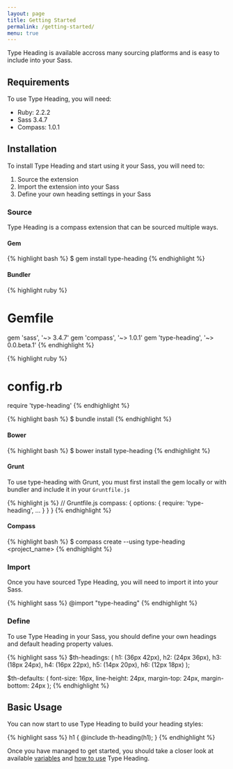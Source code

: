 ```yaml
---
layout: page
title: Getting Started
permalink: /getting-started/
menu: true
---
```

<p class="type-lede">Type Heading is available accross many sourcing platforms
and is easy to include into your Sass.</p>

## Requirements

To use Type Heading, you will need:

- Ruby: 2.2.2
- Sass 3.4.7
- Compass: 1.0.1

## Installation

To install Type Heading and start using it your Sass, you will need to:

1. Source the extension
2. Import the extension into your Sass
3. Define your own heading settings in your Sass

### Source

Type Heading is a compass extension that can be sourced multiple ways.

#### Gem

{% highlight bash %}
$ gem install type-heading
{% endhighlight %}

#### Bundler

{% highlight ruby %}
# Gemfile
gem 'sass', '~> 3.4.7'
gem 'compass', '~> 1.0.1'
gem 'type-heading', '~> 0.0.beta.1'
{% endhighlight %}

{% highlight ruby %}
# config.rb
require 'type-heading'
{% endhighlight %}

{% highlight bash %}
$ bundle install
{% endhighlight %}

#### Bower

{% highlight bash %}
$ bower install type-heading
{% endhighlight %}

#### Grunt

To use type-heading with Grunt, you must first install the gem locally or with
bundler and include it in your `Gruntfile.js`

{% highlight js %}
// Gruntfile.js
compass: {
    options: {
      require: 'type-heading',
      ...
    }
  }
}
{% endhighlight %}

#### Compass

{% highlight bash %}
$ compass create --using type-heading <project_name>
{% endhighlight %}

### Import

Once you have sourced Type Heading, you will need to import it into your Sass.

{% highlight sass %}
@import "type-heading"
{% endhighlight %}

### Define

To use Type Heading in your Sass, you should define your own headings and default
heading property values.

{% highlight sass %}
$th-headings: (
  h1: (36px 42px),
  h2: (24px 36px),
  h3: (18px 24px),
  h4: (16px 22px),
  h5: (14px 20px),
  h6: (12px 18px)
  );

$th-defaults: (
  font-size: 16px,
  line-height: 24px,
  margin-top: 24px,
  margin-bottom: 24px
  );
{% endhighlight %}

## Basic Usage

You can now start to use Type Heading to build your heading styles:

{% highlight sass %}
h1 { @include th-heading(h1); }
{% endhighlight %}

Once you have managed to get started, you should take a closer look at available
[variables]({site.url}/variables) and [how to use]({site.url}/usage) Type Heading.